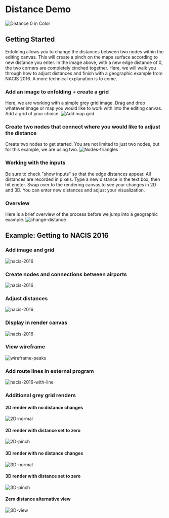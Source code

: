 # Distance Demo
![Distance 0 in Color](graphics/distance-tutorial/pinch-color.png)
## Getting Started
Enfolding allows you to change the distances between two nodes within the editing canvas. This will create a pinch on the maps surface according to new distance you enter. In the image above, with a new edge distance of 0, the two corners are completely cinched together. Here, we will walk you through how to adjust distances and finish with a geographic example from NACIS 2016. A more technical explanation is to come. 
### Add an image to enfolding + create a grid
Here, we are working with a simple grey grid image. Drag and drop whatever image or map you would like to work with into the editing canvas. Add a grid of your choice.
![Add map grid](graphics/distance-tutorial/add-map-grid.png)
### Create two nodes that connect where you would like to adjust the distance
Create two nodes to get started. You are not limited to just two nodes, but for this example, we are using two.
![Nodes-triangles](graphics/distance-tutorial/nodes-triangles.png)
### Working with the inputs
Be sure to check "show inputs" so that the edge distances appear. All distances are recorded in pixels. Type a new distance in the text box, then hit eneter. Swap over to the rendering canvas to see your changes in 2D and 3D. You can enter new distances and adjust your visualization. 
### Overview
Here is a brief overview of the process before we jump into a geographic example.
![change-distance](graphics/distance-tutorial/change-distance.gif)

## Example: Getting to NACIS 2016
### Add image and grid
![nacis-2016](graphics/distance-tutorial/grids.png)
### Create nodes and connections between airports
![nacis-2016](graphics/distance-tutorial/nodes.png)
### Adjust distances
![nacis-2016](graphics/distance-tutorial/inputs.png)
### Display in render canvas
![nacis-2016](graphics/distance-tutorial/nacis-2016.jpg)
### View wireframe
![wireframe-peaks](graphics/distance-tutorial/wireframe-peaks.jpg)
### Add route lines in external program
![nacis-2016-with-line](graphics/distance-tutorial/nacis-2016-with-line.png)






### Additional grey grid renders
#### 2D render with no distance changes
![2D-normal](graphics/distance-tutorial/2D-normal.png)
#### 2D render with distance set to zero
![2D-pinch](graphics/distance-tutorial/2D-pinch.png)
#### 3D render with no distance changes
![3D-normal](graphics/distance-tutorial/3D-normal.png)
#### 3D render with distance set to zero
![3D-pinch](graphics/distance-tutorial/3D-pinch.png)
#### Zero distance alternative view
![3D-view](graphics/distance-tutorial/3D-view.png)
